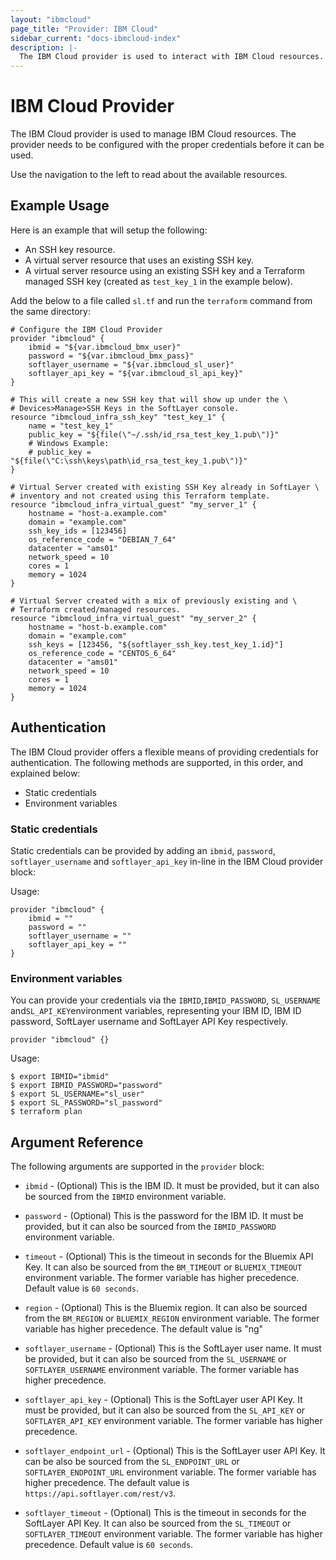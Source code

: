 ```yaml
---
layout: "ibmcloud"
page_title: "Provider: IBM Cloud"
sidebar_current: "docs-ibmcloud-index"
description: |-
  The IBM Cloud provider is used to interact with IBM Cloud resources.
---
```


# IBM Cloud Provider

The IBM Cloud provider is used to manage IBM Cloud resources. 
The provider needs to be configured with the proper credentials 
before it can be used.

Use the navigation to the left to read about the available resources.


## Example Usage

Here is an example that will setup the following:

+ An SSH key resource.
+ A virtual server resource that uses an existing SSH key.
+ A virtual server resource using an existing SSH key and a Terraform managed SSH key (created as `test_key_1` in the example below).

Add the below to a file called `sl.tf` and run the `terraform` command from the same directory:

```hcl
# Configure the IBM Cloud Provider
provider "ibmcloud" {
    ibmid = "${var.ibmcloud_bmx_user}"
    password = "${var.ibmcloud_bmx_pass}"
    softlayer_username = "${var.ibmcloud_sl_user}"
    softlayer_api_key = "${var.ibmcloud_sl_api_key}"
}

# This will create a new SSH key that will show up under the \
# Devices>Manage>SSH Keys in the SoftLayer console.
resource "ibmcloud_infra_ssh_key" "test_key_1" {
    name = "test_key_1"
    public_key = "${file(\"~/.ssh/id_rsa_test_key_1.pub\")}"
    # Windows Example:
    # public_key = "${file(\"C:\ssh\keys\path\id_rsa_test_key_1.pub\")}"
}

# Virtual Server created with existing SSH Key already in SoftLayer \
# inventory and not created using this Terraform template.
resource "ibmcloud_infra_virtual_guest" "my_server_1" {
    hostname = "host-a.example.com"
    domain = "example.com"
    ssh_key_ids = [123456]
    os_reference_code = "DEBIAN_7_64"
    datacenter = "ams01"
    network_speed = 10
    cores = 1
    memory = 1024
}

# Virtual Server created with a mix of previously existing and \
# Terraform created/managed resources.
resource "ibmcloud_infra_virtual_guest" "my_server_2" {
    hostname = "host-b.example.com"
    domain = "example.com"
    ssh_keys = [123456, "${softlayer_ssh_key.test_key_1.id}"]
    os_reference_code = "CENTOS_6_64"
    datacenter = "ams01"
    network_speed = 10
    cores = 1
    memory = 1024
}
```

## Authentication

The IBM Cloud provider offers a flexible means of providing credentials for
authentication. The following methods are supported, in this order, and
explained below:

- Static credentials
- Environment variables

### Static credentials ###

Static credentials can be provided by adding an `ibmid`, `password`, `softlayer_username` and `softlayer_api_key` in-line in the IBM Cloud provider block:

Usage:

```
provider "ibmcloud" {
    ibmid = ""
    password = ""
    softlayer_username = ""
    softlayer_api_key = ""
}
```


### Environment variables

You can provide your credentials via the `IBMID`,`IBMID_PASSWORD`, `SL_USERNAME` 
and`SL_API_KEY`environment variables, representing your IBM ID, IBM ID password,
SoftLayer username and SoftLayer API Key respectively.  

```
provider "ibmcloud" {}
```

Usage:

```
$ export IBMID="ibmid"
$ export IBMID_PASSWORD="password"
$ export SL_USERNAME="sl_user"
$ export SL_PASSWORD="sl_password"
$ terraform plan
```

## Argument Reference

The following arguments are supported in the `provider` block:

* `ibmid` - (Optional) This is the IBM ID. It must be provided, but
  it can also be sourced from the `IBMID`  environment variable.

* `password` - (Optional) This is the password for the IBM ID. It must be provided, but
  it can also be sourced from the `IBMID_PASSWORD` environment variable.

* `timeout` - (Optional) This is the timeout in seconds for the Bluemix API Key.
  It can also be sourced from the `BM_TIMEOUT` or `BLUEMIX_TIMEOUT` environment variable.
  The former variable has higher precedence. Default value is `60 seconds`.

* `region` - (Optional) This is the Bluemix region. It can also be sourced from the 
  `BM_REGION` or `BLUEMIX_REGION` environment variable. The former variable has higher precedence. 
  The default value is "ng"

* `softlayer_username` - (Optional) This is the SoftLayer user name. It must be provided, but
  it can also be sourced from the `SL_USERNAME`  or `SOFTLAYER_USERNAME` environment variable.
  The former variable has higher precedence.

* `softlayer_api_key` - (Optional) This is the SoftLayer user API Key. It must be provided, but
  it can also be sourced from the `SL_API_KEY`  or `SOFTLAYER_API_KEY` environment variable.
  The former variable has higher precedence.
  
* `softlayer_endpoint_url` - (Optional) This is the SoftLayer user API Key. It can be also
  be sourced from the `SL_ENDPOINT_URL`  or `SOFTLAYER_ENDPOINT_URL` environment variable.
  The former variable has higher precedence. The default value is `https://api.softlayer.com/rest/v3`.

* `softlayer_timeout` - (Optional) This is the timeout in seconds for the SoftLayer API Key.
  It can also be sourced from the `SL_TIMEOUT`  or `SOFTLAYER_TIMEOUT` environment variable.
  The former variable has higher precedence. Default value is `60 seconds`.
